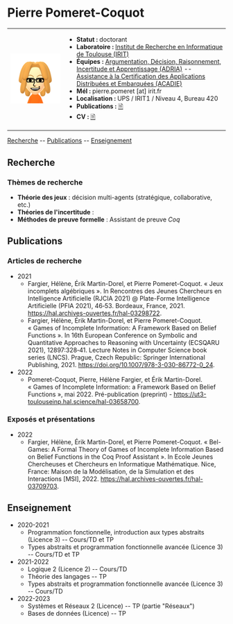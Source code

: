 # Pierre Pomeret-Coquot

<table>
<tr>
<td>
<img src="data/profile.png" />
</td>
<td>

- **Statut :** doctorant
- **Laboratoire :** [Institut de Recherche en Informatique de Toulouse (IRIT)](https://www.irit.fr/?lang=fr)
- **Équipes :** [Argumentation, Décision, Raisonnement, Incertitude et Apprentissage (ADRIA)](https://www.irit.fr/departement/intelligence-artificielle/adria/) -- [Assistance à la Certification des Applications Distribuées et Embarquées (ACADIE)](https://www.irit.fr/departement/fiabilite-des-systemes-et-des-logiciels/equipe-acadie/)
- **Mél :** pierre.pomeret [at] irit.fr
- **Localisation :** UPS / IRIT1 / Niveau 4, Bureau 420
- **Publications :** [🗎](#publications)
- **CV :** [🗎](/CV.md)

</td>
</tr>
</table>

[Recherche](#recherche) -- [Publications](#publications) -- [Enseignement](#enseignement)


## Recherche

### Thèmes de recherche

- **Théorie des jeux** : décision multi-agents (stratégique, collaborative, etc.)
- **Théories de l'incertitude** : 
- **Méthodes de preuve formelle** : Assistant de preuve *Coq*

## Publications

### Articles de recherche

- 2021
  - Fargier, Hélène, Érik Martin-Dorel, et Pierre Pomeret-Coquot. « Jeux incomplets algébriques ». In Rencontres des Jeunes Chercheurs en Intelligence Artificielle (RJCIA 2021) @ Plate-Forme Intelligence Artificielle (PFIA 2021), 46‑53. Bordeaux, France, 2021. https://hal.archives-ouvertes.fr/hal-03298722.
  - Fargier, Hélène, Érik Martin-Dorel, et Pierre Pomeret-Coquot. « Games of Incomplete Information: A Framework Based on Belief Functions ». In 16th European Conference on Symbolic and Quantitative Approaches to Reasoning with Uncertainty (ECSQARU 2021), 12897:328‑41. Lecture Notes in Computer Science book series (LNCS). Prague, Czech Republic: Springer International Publishing, 2021. https://doi.org/10.1007/978-3-030-86772-0_24.
- 2022
  - Pomeret-Coquot, Pierre, Hélène Fargier, et Érik Martin-Dorel. « Games of Incomplete Information: a Framework Based on Belief Functions », mai 2022. Pré-publication (preprint) -  https://ut3-toulouseinp.hal.science/hal-03658700.


### Exposés et présentations

- 2022 
  - Fargier, Hélène, Érik Martin-Dorel, et Pierre Pomeret-Coquot. « Bel-Games: A Formal Theory of Games of Incomplete Information Based on Belief Functions in the Coq Proof Assistant ». In Ecole Jeunes Chercheuses et Chercheurs en Informatique Mathématique. Nice, France: Maison de la Modélisation, de la Simulation et des Interactions [MSI], 2022. https://hal.archives-ouvertes.fr/hal-03709703.


## Enseignement

- 2020-2021
  - Programmation fonctionnelle, introduction aux types abstraits (Licence 3) -- Cours/TD et TP
  - Types abstraits et programmation fonctionnelle avancée (Licence 3) -- Cours/TD et TP
- 2021-2022
  - Logique 2 (Licence 2) -- Cours/TD
  - Théorie des langages -- TP
  - Types abstraits et programmation fonctionnelle avancée (Licence 3) -- Cours/TD
- 2022-2023
  - Systèmes et Réseaux 2 (Licence) -- TP (partie "Réseaux")
  - Bases de données (Licence) -- TP


<!--
**pPomCo/pPomCo** is a ✨ _special_ ✨ repository because its `README.md` (this file) appears on your GitHub profile.

Here are some ideas to get you started:

- 🔭 I’m currently working on ...
- 🌱 I’m currently learning ...
- 👯 I’m looking to collaborate on ...
- 🤔 I’m looking for help with ...
- 💬 Ask me about ...
- 📫 How to reach me: ...
- 😄 Pronouns: ...
- ⚡ Fun fact: ...
-->
